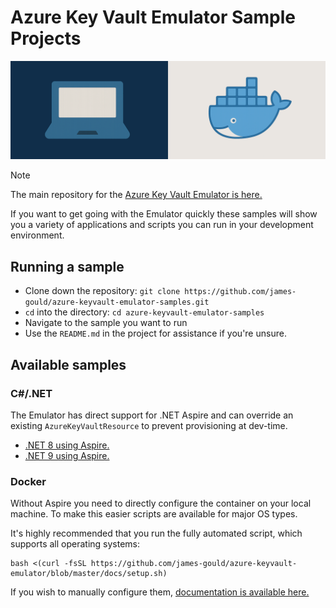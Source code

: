 # Azure Key Vault Emulator Sample Projects

<p align="center"><img src="assets/hero.png" height="25%" width="100%"></p>

> [!NOTE]
> The main repository for the [Azure Key Vault Emulator is here.](https://github.com/james-gould/azure-keyvault-emulator)

If you want to get going with the Emulator quickly these samples will show you a variety of applications and scripts you can run in your development environment.

## Running a sample

- Clone down the repository: `git clone https://github.com/james-gould/azure-keyvault-emulator-samples.git`
- `cd` into the directory: `cd azure-keyvault-emulator-samples`
- Navigate to the sample you want to run
- Use the `README.md` in the project for assistance if you're unsure.

## Available samples

### C#/.NET

The Emulator has direct support for .NET Aspire and can override an existing `AzureKeyVaultResource` to prevent provisioning at dev-time.

- [.NET 8 using Aspire.](dotnet/WebApiWithEmulator-dotnet8/)
- [.NET 9 using Aspire.](dotnet/WebApiWithEmulator-dotnet9/)

### Docker

Without Aspire you need to directly configure the container on your local machine. To make this easier scripts are available for major OS types.

It's highly recommended that you run the fully automated script, which supports all operating systems:

```
bash <(curl -fsSL https://github.com/james-gould/azure-keyvault-emulator/blob/master/docs/setup.sh)
```

If you wish to manually configure them, [documentation is available here.](https://github.com/james-gould/azure-keyvault-emulator/tree/master/docs/CertificateUtilities)